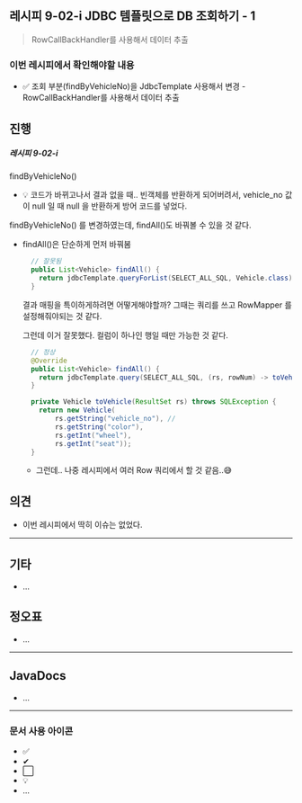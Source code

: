 ## 레시피 9-02-i JDBC 템플릿으로 DB 조회하기 - 1

> RowCallBackHandler를 사용해서 데이터 추출
>

### 이번 레시피에서 확인해야할  내용

* ✅  조회 부분(findByVehicleNo)을 JdbcTemplate 사용해서 변경 - RowCallBackHandler를 사용해서 데이터 추출




## 진행

##### 레시피 9-02-i

findByVehicleNo()

* 💡 코드가 바뀌고나서 결과 없을 때.. 빈객체를 반환하게 되어버려서,  vehicle_no 값이  null 일 때 null 을 반환하게 방어 코드를 넣었다.

findByVehicleNo() 를 변경하였는데, findAll()도 바꿔볼 수 있을 것 같다.

* findAll()은 단순하게 먼저 바꿔봄

  ```java
    // 잘못됨
    public List<Vehicle> findAll() {
      return jdbcTemplate.queryForList(SELECT_ALL_SQL, Vehicle.class);
    }
  ```

  결과 매핑을 특이하게하려면 어떻게해야할까? 그때는 쿼리를 쓰고  RowMapper 를 설정해줘야되는 것 같다.

  그런데 이거 잘못했다. 컬럼이 하나인 행일 때만 가능한 것 같다.

  ``` java
    // 정상
    @Override
    public List<Vehicle> findAll() {
      return jdbcTemplate.query(SELECT_ALL_SQL, (rs, rowNum) -> toVehicle(rs));
    }
  
    private Vehicle toVehicle(ResultSet rs) throws SQLException {
      return new Vehicle(
          rs.getString("vehicle_no"), //
          rs.getString("color"),
          rs.getInt("wheel"),
          rs.getInt("seat"));
    }
  ```

  * 그런데.. 나중 레시피에서 여러 Row 쿼리에서 할 것 같음..😅




## 의견

* 이번 레시피에서 딱히 이슈는 없었다. 



---

## 기타

* ...



## 정오표

* ...
  


---

## JavaDocs

* ...



---

### 문서 사용 아이콘

* ✅
* ✔
* ⬜
* 💡
* ...

